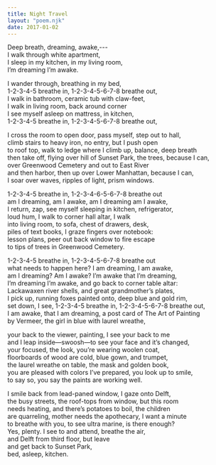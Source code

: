 ```yaml
---
title: Night Travel
layout: "poem.njk"
date: 2017-01-02
---
```


Deep breath, dreaming, awake,---  
I walk through white apartment,   
I sleep in my kitchen, in my living room,   
I’m dreaming I’m awake.

I wander through, breathing in my bed,   
1-2-3-4-5 breathe in, 1-2-3-4-5-6-7-8 breathe out,   
I walk in bathroom, ceramic tub with claw-feet,  
I walk in living room, back around corner  
I see myself asleep on mattress, in kitchen,   
1-2-3-4-5 breathe in, 1-2-3-4-5-6-7-8 breathe out,

I cross the room to open door, pass myself, step out to hall,   
climb stairs to heavy iron, no entry, but I push open   
to roof top, walk to ledge where I climb up, balance, deep breath  
then take off, flying over hill of Sunset Park, the trees, because I can,   
over Greenwood Cemetery and out to East River  
and then harbor, then up over Lower Manhattan, because I can,   
I soar over waves, ripples of light, prism windows.

1-2-3-4-5 breathe in, 1-2-3-4-6-5-6-7-8 breathe out  
am I dreaming, am I awake, am I dreaming am I awake,   
I return, zap, see myself sleeping in kitchen, refrigerator,  
loud hum, I walk to corner hall altar, I walk   
into living room, to sofa, chest of drawers, desk,   
piles of text books, I graze fingers over notebook:  
lesson plans, peer out back window to fire escape   
to tips of trees in Greenwood Cemetery.

1-2-3-4-5 breathe in, 1-2-3-4-5-6-7-8 breathe out  
what needs to happen here? I am dreaming, I am awake,   
am I dreaming? Am I awake? I’m awake that I’m dreaming,   
I’m dreaming I’m awake, and go back to corner table altar:  
Lackawaxen river shells, and great grandmother’s plates,   
I pick up, running foxes painted onto, deep blue and gold rim,   
set down, I see, 1-2-3-4-5 breathe in, 1-2-3-4-5-6-7-8 breathe out,   
I am awake, that I am dreaming, a post card of The Art of Painting  
by Vermeer, the girl in blue with laurel wreathe, 

your back to the viewer, painting, I see your back to me   
and I leap inside—swoosh—to see your face and it’s changed,   
your focused, the look, you’re wearing woolen coat,   
floorboards of wood are cold, blue gown, and trumpet,   
the laurel wreathe on table, the mask and golden book,   
you are pleased with colors I’ve prepared, you look up to smile,   
to say so, you say the paints are working well. 

I smile back from lead-paned window, I gaze onto Delft,   
the busy streets, the roof-tops from window, but this room   
needs heating, and there’s potatoes to boil, the children   
are quarreling, mother needs the apothecary, I want a minute   
to breathe with you, to see ultra marine, is there enough?   
Yes, plenty. I see to and attend, breathe the air,   
and Delft from third floor, but leave   
and get back to Sunset Park,  
bed, asleep, kitchen.